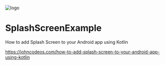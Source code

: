 ![logo](https://i.imgur.com/Dv73hCk.png)
# SplashScreenExample
How to add Splash Screen to your Android app using Kotlin

https://johncodeos.com/how-to-add-splash-screen-to-your-android-app-using-kotlin
